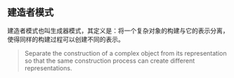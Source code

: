 ## 建造者模式

建造者模式也叫生成器模式，其定义是：将一个复杂对象的构建与它的表示分离，使得同样的构建过程可以创建不同的表示。

> Separate the construction of a complex object from its representation so that the same construction process can create different representations.

